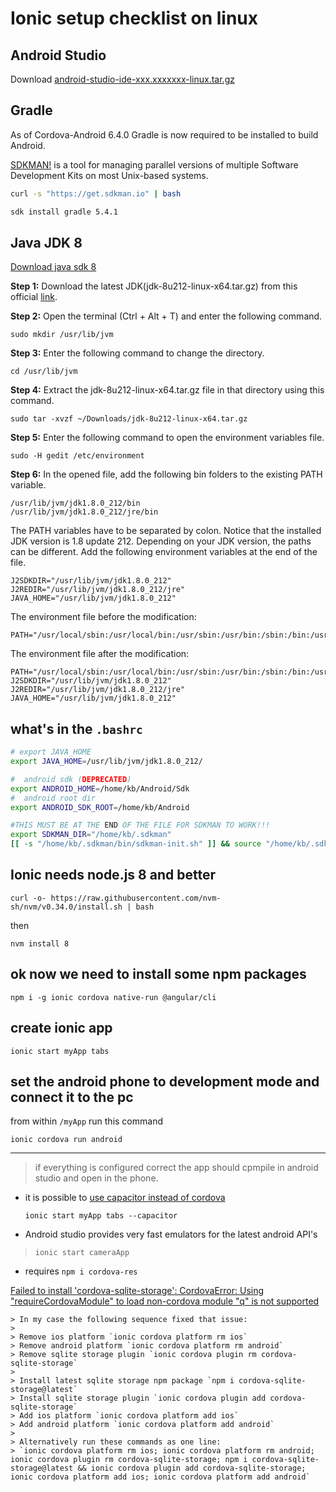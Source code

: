 # Ionic setup checklist on linux

## Android Studio


Download [android-studio-ide-xxx.xxxxxxx-linux.tar.gz](https://developer.android.com/studio/index.html)


## Gradle
As of Cordova-Android 6.4.0 Gradle is now required to be installed to build Android.

[SDKMAN!](https://sdkman.io/) is a tool for managing parallel versions of multiple Software Development Kits on most Unix-based systems.

```bash
curl -s "https://get.sdkman.io" | bash
```

```bash
sdk install gradle 5.4.1
```

## Java JDK 8

[Download java sdk 8](https://www.oracle.com/technetwork/java/javase/downloads/jdk8-downloads-2133151.html)



**Step 1:**
Download the latest JDK(jdk-8u212-linux-x64.tar.gz) from this official [link](https://www.oracle.com/technetwork/java/javase/downloads/jdk8-downloads-2133151.html).

**Step 2:**
Open the terminal (Ctrl + Alt + T) and enter the following command.

    sudo mkdir /usr/lib/jvm

**Step 3:**
Enter the following command to change the directory.

    cd /usr/lib/jvm

**Step 4:**
Extract the jdk-8u212-linux-x64.tar.gz file in that directory using this command.

    sudo tar -xvzf ~/Downloads/jdk-8u212-linux-x64.tar.gz

**Step 5:**
Enter the following command to open the environment variables file.

    sudo -H gedit /etc/environment

**Step 6:**
In the opened file, add the following bin folders to the existing PATH variable.

    /usr/lib/jvm/jdk1.8.0_212/bin
    /usr/lib/jvm/jdk1.8.0_212/jre/bin

The PATH variables have to be separated by colon.
Notice that the installed JDK version is 1.8 update 212. Depending on your JDK version, the paths can be different.
Add the following environment variables at the end of the file.

    J2SDKDIR="/usr/lib/jvm/jdk1.8.0_212"
    J2REDIR="/usr/lib/jvm/jdk1.8.0_212/jre"
    JAVA_HOME="/usr/lib/jvm/jdk1.8.0_212"

The environment file before the modification:

    PATH="/usr/local/sbin:/usr/local/bin:/usr/sbin:/usr/bin:/sbin:/bin:/usr/games:/usr/local/games"
The environment file after the modification:

    PATH="/usr/local/sbin:/usr/local/bin:/usr/sbin:/usr/bin:/sbin:/bin:/usr/games:/usr/local/games:/usr/lib/jvm/jdk1.8.0_212/bin:/usr/lib/jvm/jdk1.8.0_212/jre/bin"
    J2SDKDIR="/usr/lib/jvm/jdk1.8.0_212"
    J2REDIR="/usr/lib/jvm/jdk1.8.0_212/jre"
    JAVA_HOME="/usr/lib/jvm/jdk1.8.0_212"



## what's in the `.bashrc`
```bash
# export JAVA_HOME
export JAVA_HOME=/usr/lib/jvm/jdk1.8.0_212/

#  android sdk (DEPRECATED)
export ANDROID_HOME=/home/kb/Android/Sdk
#  android root dir
export ANDROID_SDK_ROOT=/home/kb/Android

#THIS MUST BE AT THE END OF THE FILE FOR SDKMAN TO WORK!!!
export SDKMAN_DIR="/home/kb/.sdkman"
[[ -s "/home/kb/.sdkman/bin/sdkman-init.sh" ]] && source "/home/kb/.sdkman/bin/sdkman-init.sh"
```

## Ionic needs node.js 8 and better

    curl -o- https://raw.githubusercontent.com/nvm-sh/nvm/v0.34.0/install.sh | bash

then 
    
    nvm install 8

## ok now we need to install some npm packages

    npm i -g ionic cordova native-run @angular/cli


## create ionic app

    ionic start myApp tabs

## set the android phone to development mode and connect it to the pc

from within `/myApp` run this command 

 
    ionic cordova run android


---

> if everything is configured correct the app should cpmpile in android studio and open in the phone. 

- it is possible to [use capacitor instead of cordova](https://capacitor.ionicframework.com/docs/getting-started/with-ionic/#existing-ionic-project)

      ionic start myApp tabs --capacitor


- Android studio provides very fast emulators for the latest android API's

> `ionic start cameraApp `

- requires `npm i cordova-res`

[Failed to install 'cordova-sqlite-storage': CordovaError: Using "requireCordovaModule" to load non-cordova module "q" is not supported](https://github.com/xpbrew/cordova-sqlite-storage/issues/856#issuecomment-497298630)

    > In my case the following sequence fixed that issue:
    > 
    > Remove ios platform `ionic cordova platform rm ios`
    > Remove android platform `ionic cordova platform rm android`
    > Remove sqlite storage plugin `ionic cordova plugin rm cordova-sqlite-storage`
    > 
    > Install latest sqlite storage npm package `npm i cordova-sqlite-storage@latest`
    > Install sqlite storage plugin `ionic cordova plugin add cordova-sqlite-storage`
    > Add ios platform `ionic cordova platform add ios`
    > Add android platform `ionic cordova platform add android`
    > 
    > Alternatively run these commands as one line:
    > `ionic cordova platform rm ios; ionic cordova platform rm android; ionic cordova plugin rm cordova-sqlite-storage; npm i cordova-sqlite-storage@latest && ionic cordova plugin add cordova-sqlite-storage; ionic cordova platform add ios; ionic cordova platform add android`





